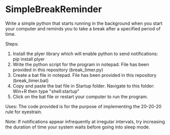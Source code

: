 # SimpleBreakReminder
Write a simple python that starts running in the background when you start your computer and reminds you to take a break after a specified period of time. 

Steps:
1. Install the plyer library which will enable python to send notifications: pip install plyer
2. Write the python script for the program in notepad. File has been provided in this repository (break_timer.py)
3. Create a bat file in notepad. File has been provided in this repository (break_timer.bat)
4. Copy and paste the bat file in Startup folder. Navigate to this folder: Win+R then type "shell:startup"
5. Click on the bat file or restart your computer to run the program.

Uses:
The code provided is for the purpose of implementing the 20-20-20 rule for eyestrain.

Note:
If notifications appear infrequently at irregular intervals, try increasing the duration of time your system waits before going into sleep mode.
